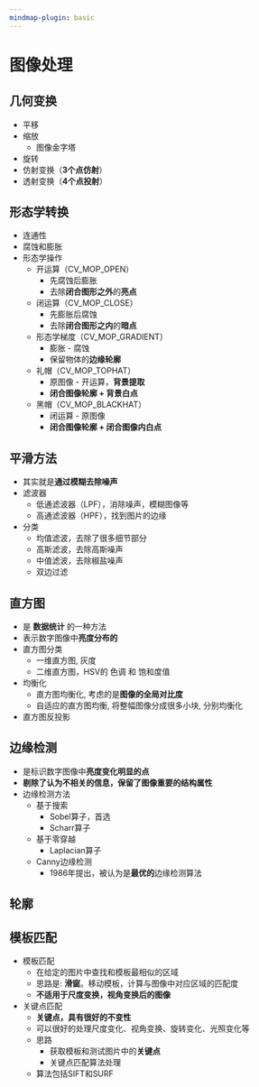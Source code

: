 ```yaml
---
mindmap-plugin: basic
---
```


# 图像处理

## 几何变换
- 平移
- 缩放
    - 图像金字塔
- 旋转
- 仿射变换（**3个点仿射**）
- 透射变换（**4个点投射**）

## 形态学转换
- 连通性
- 腐蚀和膨胀
- 形态学操作
    - 开运算（CV_MOP_OPEN）
        - 先腐蚀后膨胀
        - 去除**闭合图形之外**的**亮点**
    - 闭运算（CV_MOP_CLOSE）
        - 先膨胀后腐蚀
        - 去除**闭合图形之内**的**暗点**
    - 形态学梯度（CV_MOP_GRADIENT）
        - 膨胀 - 腐蚀
        - 保留物体的**边缘轮廓**
    - 礼帽（CV_MOP_TOPHAT）
        - 原图像 - 开运算，**背景提取**
        - **闭合图像轮廓 + 背景白点**
    - 黑帽（CV_MOP_BLACKHAT）
        - 闭运算 - 原图像
        - **闭合图像轮廓 + 闭合图像内白点**

## 平滑方法
- 其实就是**通过模糊去除噪声**
- 滤波器
    - 低通滤波器（LPF），消除噪声，模糊图像等
    - 高通滤波器（HPF），找到图片的边缘
- 分类
    - 均值滤波，去除了很多细节部分
    - 高斯滤波，去除高斯噪声
    - 中值滤波，去除椒盐噪声
    - 双边过滤

## 直方图
- 是 **数据统计** 的一种方法
- 表示数字图像中**亮度分布的**
- 直方图分类
    - 一维直方图, 灰度
    - 二维直方图，HSV的 色调 和 饱和度值
- 均衡化
    - 直方图均衡化, 考虑的是**图像的全局对比度**
    - 自适应的直方图均衡, 将整幅图像分成很多小块, 分别均衡化
- 直方图反投影

## 边缘检测
- 是标识数字图像中**亮度变化明显的点**
- **剔除了认为不相关的信息，保留了图像重要的结构属性**
- 边缘检测方法
    - 基于搜索
        - Sobel算子，首选
        - Scharr算子
    - 基于零穿越
        - Laplacian算子
    - Canny边缘检测
        - 1986年提出，被认为是**最优的**边缘检测算法
## 轮廓
## 模板匹配
- 模板匹配
    - 在给定的图片中查找和模板最相似的区域
    - 思路是: **滑窗**。移动模板，计算与图像中对应区域的匹配度
    - **不适用于尺度变换，视角变换后的图像**
- 关键点匹配
    - **关键点，具有很好的不变性**
    - 可以很好的处理尺度变化、视角变换、旋转变化、光照变化等
    - 思路
        - 获取模板和测试图片中的**关键点**
        - 关键点匹配算法处理
    - 算法包括SIFT和SURF

